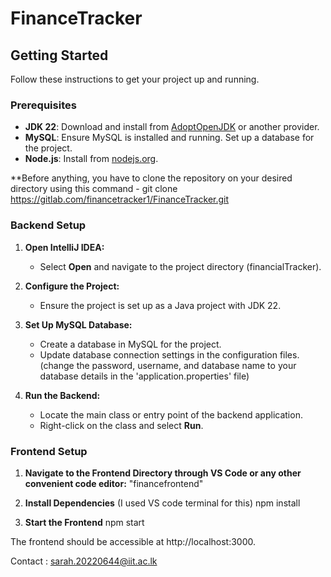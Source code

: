 # FinanceTracker

## Getting Started

Follow these instructions to get your project up and running.

### Prerequisites

- **JDK 22**: Download and install from [AdoptOpenJDK](https://adoptium.net/) or another provider.
- **MySQL**: Ensure MySQL is installed and running. Set up a database for the project.
- **Node.js**: Install from [nodejs.org](https://nodejs.org/).

**Before anything, you have to clone the repository on your desired directory using this command -  git clone https://gitlab.com/financetracker1/FinanceTracker.git

### Backend Setup

1. **Open IntelliJ IDEA:**
   - Select **Open** and navigate to the project directory (financialTracker).

2. **Configure the Project:**
   - Ensure the project is set up as a Java project with JDK 22.

3. **Set Up MySQL Database:**
   - Create a database in MySQL for the project.
   - Update database connection settings in the configuration files. (change the password, username, and database name to your database details in the 'application.properties' file)

4. **Run the Backend:**
   - Locate the main class or entry point of the backend application.
   - Right-click on the class and select **Run**.

### Frontend Setup

1. **Navigate to the Frontend Directory through VS Code or any other convenient code editor:**
   "financefrontend"

2. **Install Dependencies** (I used VS code terminal for this)
    npm install

3. **Start the Frontend**
    npm start

The frontend should be accessible at http://localhost:3000.

Contact : sarah.20220644@iit.ac.lk

